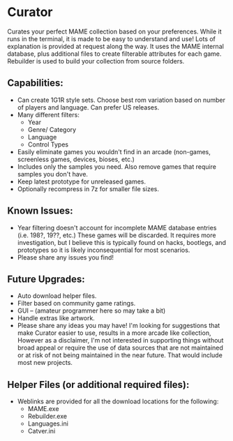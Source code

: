 # Curator

Curates your perfect MAME collection based on your preferences. While it runs in the terminal, it is made to be easy to understand and use! Lots of explanation is provided at request along the way. It uses the MAME internal database, plus additional files to create filterable attributes for each game. Rebuilder is used to build your collection from source folders.

## Capabilities:

- Can create 1G1R style sets. Choose best rom variation based on number of players and language. Can prefer US releases.
- Many different filters:
  - Year
  - Genre/ Category
  - Language
  - Control Types
- Easily eliminate games you wouldn't find in an arcade (non-games, screenless games, devices, bioses, etc.)
- Includes only the samples you need. Also remove games that require samples you don't have.
- Keep latest prototype for unreleased games.
- Optionally recompress in 7z for smaller file sizes.

## Known Issues:

- Year filtering doesn't account for incomplete MAME database entries (i.e. 198?, 19??, etc.) These games will be discarded. It requires more investigation, but I believe this is typically found on hacks, bootlegs, and prototypes so it is likely inconsequential for most scenarios.
- Please share any issues you find!

## Future Upgrades:

- Auto download helper files.
- Filter based on community game ratings.
- GUI – (amateur programmer here so may take a bit)
- Handle extras like artwork.
- Please share any ideas you may have! I'm looking for suggestions that make Curator easier to use, results in a more arcade like collection, However as a disclaimer, I'm not interested in supporting things without broad appeal or require the use of data sources that are not maintained or at risk of not being maintained in the near future. That would include most new projects.

## Helper Files (or additional required files):

- Weblinks are provided for all the download locations for the following:
  - MAME.exe
  - Rebuilder.exe
  - Languages.ini
  - Catver.ini
